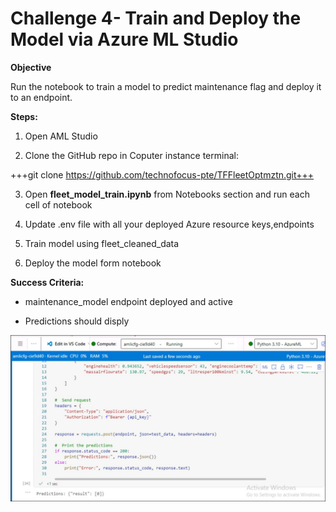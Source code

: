 # Challenge 4- Train and Deploy the Model via Azure ML Studio

**Objective**

Run the notebook to train a model to predict maintenance flag and deploy
it to an endpoint.

**Steps:**

1.  Open AML Studio

2. Clone the GitHub repo in Coputer instance terminal:

+++git clone https://github.com/technofocus-pte/TFFleetOptmztn.git+++

3.  Open **fleet_model_train.ipynb** from Notebooks section and run each cell of notebook

4. Update .env file with all your deployed Azure resource keys,endpoints
5. Train model using fleet_cleaned_data

7.  Deploy the model form notebook

**Success Criteria:**

- maintenance_model endpoint deployed and active

- Predictions should disply

![A screenshot of a chat AI-generated content may be incorrect.](./media/Ch4image1.jpg)

